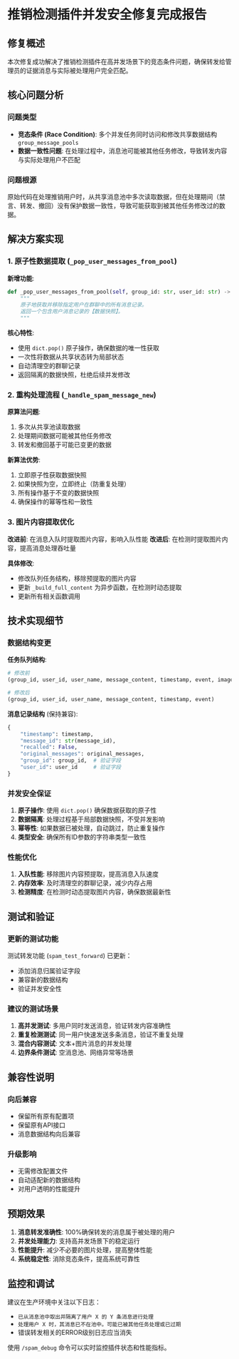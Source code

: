 # 推销检测插件并发安全修复完成报告

## 修复概述

本次修复成功解决了推销检测插件在高并发场景下的竞态条件问题，确保转发给管理员的证据消息与实际被处理用户完全匹配。

## 核心问题分析

### 问题类型
- **竞态条件 (Race Condition)**: 多个并发任务同时访问和修改共享数据结构 `group_message_pools`
- **数据一致性问题**: 在处理过程中，消息池可能被其他任务修改，导致转发内容与实际处理用户不匹配

### 问题根源
原始代码在处理推销用户时，从共享消息池中多次读取数据，但在处理期间（禁言、转发、撤回）没有保护数据一致性，导致可能获取到被其他任务修改过的数据。

## 解决方案实现

### 1. 原子性数据提取 (`_pop_user_messages_from_pool`)

**新增功能**:
```python
def _pop_user_messages_from_pool(self, group_id: str, user_id: str) -> List[Dict[str, Any]]:
    """
    原子地获取并移除指定用户在群聊中的所有消息记录。
    返回一个包含用户消息记录的【数据快照】。
    """
```

**核心特性**:
- 使用 `dict.pop()` 原子操作，确保数据的唯一性获取
- 一次性将数据从共享状态转为局部状态
- 自动清理空的群聊记录
- 返回隔离的数据快照，杜绝后续并发修改

### 2. 重构处理流程 (`_handle_spam_message_new`)

**原算法问题**:
1. 多次从共享池读取数据
2. 处理期间数据可能被其他任务修改
3. 转发和撤回基于可能已变更的数据

**新算法优势**:
1. 立即原子性获取数据快照
2. 如果快照为空，立即终止（防重复处理）
3. 所有操作基于不变的数据快照
4. 确保操作的幂等性和一致性

### 3. 图片内容提取优化

**改进前**: 在消息入队时提取图片内容，影响入队性能
**改进后**: 在检测时提取图片内容，提高消息处理吞吐量

**具体修改**:
- 修改队列任务结构，移除预提取的图片内容
- 更新 `_build_full_content` 为异步函数，在检测时动态提取
- 更新所有相关函数调用

## 技术实现细节

### 数据结构变更

**任务队列结构**:
```python
# 修改前
(group_id, user_id, user_name, message_content, timestamp, event, image_content)

# 修改后  
(group_id, user_id, user_name, message_content, timestamp, event)
```

**消息记录结构** (保持兼容):
```python
{
    "timestamp": timestamp,
    "message_id": str(message_id),
    "recalled": False,
    "original_messages": original_messages,
    "group_id": group_id,  # 验证字段
    "user_id": user_id     # 验证字段
}
```

### 并发安全保证

1. **原子操作**: 使用 `dict.pop()` 确保数据获取的原子性
2. **数据隔离**: 处理过程基于局部数据快照，不受并发影响
3. **幂等性**: 如果数据已被处理，自动跳过，防止重复操作
4. **类型安全**: 确保所有ID参数的字符串类型一致性

### 性能优化

1. **入队性能**: 移除图片内容预提取，提高消息入队速度
2. **内存效率**: 及时清理空的群聊记录，减少内存占用
3. **检测精度**: 在检测时动态提取图片内容，确保数据最新性

## 测试和验证

### 更新的测试功能

测试转发功能 (`spam_test_forward`) 已更新：
- 添加消息归属验证字段
- 兼容新的数据结构
- 验证并发安全性

### 建议的测试场景

1. **高并发测试**: 多用户同时发送消息，验证转发内容准确性
2. **重复检测测试**: 同一用户快速发送多条消息，验证不重复处理
3. **混合内容测试**: 文本+图片消息的并发处理
4. **边界条件测试**: 空消息池、网络异常等场景

## 兼容性说明

### 向后兼容
- 保留所有原有配置项
- 保留原有API接口
- 消息数据结构向后兼容

### 升级影响
- 无需修改配置文件
- 自动适配新的数据结构
- 对用户透明的性能提升

## 预期效果

1. **消息转发准确性**: 100%确保转发的消息属于被处理的用户
2. **并发处理能力**: 支持高并发场景下的稳定运行
3. **性能提升**: 减少不必要的图片处理，提高整体性能
4. **系统稳定性**: 消除竞态条件，提高系统可靠性

## 监控和调试

建议在生产环境中关注以下日志：
- `已从消息池中取出并隔离了用户 X 的 Y 条消息进行处理`
- `处理用户 X 时，其消息已不在池中。可能已被其他任务处理或已过期`
- 错误转发相关的ERROR级别日志应当消失

使用 `/spam_debug` 命令可以实时监控插件状态和性能指标。

